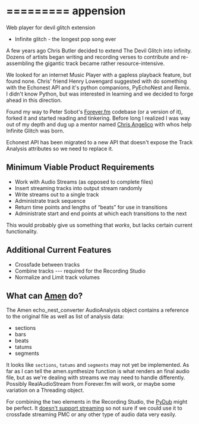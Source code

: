 =========
appension
=========

Web player for devil glitch extension
 - Infinite glitch - the longest pop song ever

A few years ago Chris Butler decided to extend The Devil Glitch into infinity. Dozens of artists began writing and recording verses to contribute and re-assembling the gigantic track became rather resource-intensive.

We looked for an internet Music Player with a gapless playback feature, but found none. Chris' friend Henry Lowengard suggested with do something with the Echonest API and it's python companions, PyEchoNest and Remix. I didn't know Python, but was interested in learning and we decided to forge ahead in this direction.

Found my way to Peter Sobot's [Forever.fm](https://github.com/psobot/foreverfm) codebase (or a version of it), forked it and started reading and tinkering. Before long I realized I was way out of my depth and dug up a mentor named [Chris Angelico](https://github.com/Rosuav) with whos help Infinite Glitch was born.

Echonest API has been migrated to a new API that doesn't expose the Track Analysis attributes so we need to replace it. 

## Minimum Viable Product Requirements ##

 * Work with Audio Streams (as opposed to complete files)
 * Insert streaming tracks into output stream randomly
 * Write streams out to a single track
  * Administrate track sequence
  * Return time points and lengths of &ldquo;beats&rdquo; for use in transitions
  * Administrate start and end points at which each transitions to the next

This would probably give us something that _works_, but lacks certain current functionality.

## Additional Current Features ##

 * Crossfade between tracks
 * Combine tracks --- required for the Recording Studio
 * Normalize and Limit track volumes
 
## What can [Amen](https://github.com/algorithmic-music-exploration/amen) do? ##
 
The Amen echo_nest_converter AudioAnalysis object contains a reference to the original file as well as list of analysis data:
 
 * sections
 * bars
 * beats
 * tatums
 * segments
  
It looks like `sections`, `tatums` and `segments` may not yet be implemented. As far as I can tell the amen.synthesize function is what renders an final audio file, but as we're dealing with streams we may need to handle differently. Possibly RealAudioStream from Forever.fm will work, or maybe some variation on a Threading object.

For combining the two elements in the Recording Studio, the [PyDub](https://github.com/jiaaro/pydub) might be perfect. It [doesn't support streaming](https://github.com/jiaaro/pydub/issues/124) so not sure if we could use it to crossfade streaming PMC or any other type of audio data very easily.